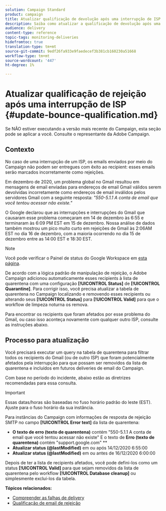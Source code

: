 ```yaml
---
solution: Campaign Standard
product: campaign
title: Atualizar qualificação de devolução após uma interrupção de ISP
description: Saiba como atualizar a qualificação de devolução após uma interrupção do ISP.
audience: delivery
content-type: reference
topic-tags: monitoring-deliveries
hidefromtoc: true
translation-type: tm+mt
source-git-commit: 9edf26fa933e9faedecef3b381cb160230a51668
workflow-type: tm+mt
source-wordcount: '447'
ht-degree: 1%

---
```



# Atualizar qualificação de rejeição após uma interrupção de ISP {#update-bounce-qualification.md}

Se NÃO estiver executando a versão mais recente do Campaign, esta seção pode se aplicar a você. Consulte o representante da Adobe Campaign.

## Contexto

No caso de uma interrupção de um ISP, os emails enviados por meio do Campaign não podem ser entregues com êxito ao recipient: esses emails serão marcados incorretamente como rejeições.

Em dezembro de 2020, um problema global no Gmail resultou em mensagens de email enviadas para endereços de email Gmail válidos serem devolvidas incorretamente como endereços de email inválidos pelos servidores Gmail com a seguinte resposta: *&quot;550-5.1.1 A conta de email que você tentou acessar não existe.&quot;*

O Google declarou que as interrupções e interrupções do Gmail que causaram esse problema começaram em 14 de dezembro às 6:55 e terminaram às 6:09 PM EST em 15 de dezembro. Nossa análise de dados também mostrou um pico muito curto em rejeições de Gmail às 2:06AM EST no dia 16 de dezembro, com a maioria ocorrendo no dia 15 de dezembro entre as 14:00 EST e 18:30 EST.

>[!NOTE]
>
>Você pode verificar o Painel de status do Google Workspace em [esta página](https://www.google.com/appsstatus#hl=en&amp;v=status).


De acordo com a lógica padrão de manipulação de rejeição, o Adobe Campaign adicionou automaticamente esses recipients à lista de quarentena com uma configuração **[!UICONTROL Status]** de **[!UICONTROL Quarantine]**. Para corrigir isso, você precisa atualizar a tabela de quarentena no Campaign localizando e removendo esses recipients ou alterando seus **[!UICONTROL Status]** para **[!UICONTROL Valid]** para que o workflow de limpeza noturna os remova.

Para encontrar os recipients que foram afetados por esse problema do Gmail, ou caso isso aconteça novamente com qualquer outro ISP, consulte as instruções abaixo.

## Processo para atualização

Você precisará executar um query na tabela de quarentena para filtrar todos os recipients do Gmail (ou de outro ISP) que foram potencialmente afetados pela interrupção para que possam ser removidos da lista de quarentena e incluídos em futuros deliveries de email do Campaign.

Com base no período do incidente, abaixo estão as diretrizes recomendadas para essa consulta.

>[!IMPORTANT]
>
>Essas datas/horas são baseadas no fuso horário padrão do leste (EST). Ajuste para o fuso horário da sua instância.

Para instâncias do Campaign com informações de resposta de rejeição SMTP no campo **[!UICONTROL Error text]** da lista de quarentena:

* **O texto de erro (texto de quarentena)** contém &quot;550-5.1.1 A conta de email que você tentou acessar não existe&quot; E o texto de  **Erro (texto de quarentena)** contém &quot;support.google.com&quot; **
* **Atualizar status (@lastModified)** em ou após 14/12/2020 6:55:00
* **Atualizar status (@lastModified)** em ou antes de 16/12/2020 6:00:00

Depois de ter a lista de recipients afetados, você pode defini-los como um status **[!UICONTROL Valid]** para que sejam removidos da lista de quarentena pelo workflow **[!UICONTROL Database cleanup]** ou simplesmente excluí-los da tabela.

**Tópicos relacionados:**
* [Compreender as falhas de delivery](../../sending/using/understanding-delivery-failures.md)
* [Qualificação de email de rejeição](../../sending/using/understanding-delivery-failures.md#bounce-mail-qualification)

